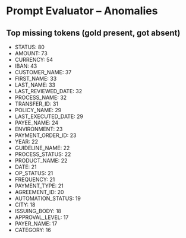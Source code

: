 # Prompt Evaluator – Anomalies

## Top missing tokens (gold present, got absent)

- STATUS: 80
- AMOUNT: 73
- CURRENCY: 54
- IBAN: 43
- CUSTOMER_NAME: 37
- FIRST_NAME: 33
- LAST_NAME: 33
- LAST_REVIEWED_DATE: 32
- PROCESS_NAME: 32
- TRANSFER_ID: 31
- POLICY_NAME: 29
- LAST_EXECUTED_DATE: 29
- PAYEE_NAME: 24
- ENVIRONMENT: 23
- PAYMENT_ORDER_ID: 23
- YEAR: 22
- GUIDELINE_NAME: 22
- PROCESS_STATUS: 22
- PRODUCT_NAME: 22
- DATE: 21
- OP_STATUS: 21
- FREQUENCY: 21
- PAYMENT_TYPE: 21
- AGREEMENT_ID: 20
- AUTOMATION_STATUS: 19
- CITY: 18
- ISSUING_BODY: 18
- APPROVAL_LEVEL: 17
- PAYER_NAME: 17
- CATEGORY: 16

